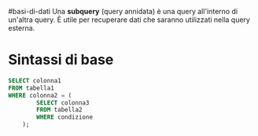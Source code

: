 #basi-di-dati 
Una **subquery** (query annidata) è una query all'interno di un'altra query. È utile per recuperare dati che saranno utilizzati nella query esterna.
# Sintassi di base 
```sql 
SELECT colonna1 
FROM tabella1 
WHERE colonna2 = (
		SELECT colonna3 
		FROM tabella2 
		WHERE condizione
	);